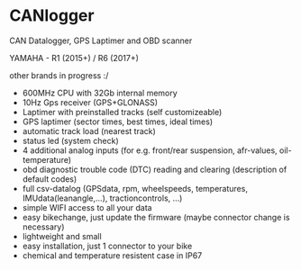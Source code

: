 # CANlogger
CAN Datalogger, GPS Laptimer and OBD scanner

YAMAHA - R1 (2015+) / R6 (2017+)

other brands in progress :/


- 600MHz CPU with 32Gb internal memory
- 10Hz Gps receiver (GPS+GLONASS)
- Laptimer with preinstalled tracks (self customizeable)
- GPS laptimer (sector times, best times, ideal times)
- automatic track load (nearest track)
- status led (system check)
- 4 additional analog inputs (for e.g. front/rear suspension, afr-values, oil-temperature)
- obd diagnostic trouble code (DTC) reading and clearing (description of default codes)
- full csv-datalog (GPSdata, rpm, wheelspeeds, temperatures, IMUdata(leanangle,...), tractioncontrols, ...)
- simple WIFI access to all your data
- easy bikechange, just update the firmware (maybe connector change is necessary)
- lightweight and small
- easy installation, just 1 connector to your bike
- chemical and temperature resistent case in IP67
